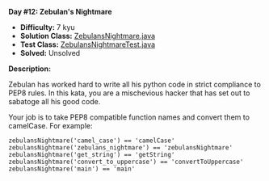 <b>Day #12: Zebulan's Nightmare</b>

* <b>Difficulty:</b> 7 kyu
* <b>Solution Class:</b> [ZebulansNightmare.java](ZebulansNightmare.java)
* <b>Test Class:</b> [ZebulansNightmareTest.java](ZebulansNightmareTest.java)
* <b>Solved:</b> Unsolved

<b>Description:</b>

Zebulan has worked hard to write all his python code in strict compliance to PEP8 rules. In this kata, you are a mischevious hacker that has set out to sabatoge all his good code.

Your job is to take PEP8 compatible function names and convert them to camelCase. For example:

<pre><code>zebulansNightmare('camel_case') == 'camelCase'
zebulansNightmare('zebulans_nightmare') == 'zebulansNightmare'
zebulansNightmare('get_string') == 'getString'
zebulansNightmare('convert_to_uppercase') == 'convertToUppercase'
zebulansNightmare('main') == 'main'</code></pre>